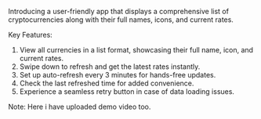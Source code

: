 Introducing a user-friendly app that displays a comprehensive list of cryptocurrencies along with their full names, icons, and current rates.

Key Features:

1. View all currencies in a list format, showcasing their full name, icon, and current rates.
2. Swipe down to refresh and get the latest rates instantly.
3. Set up auto-refresh every 3 minutes for hands-free updates.
4. Check the last refreshed time for added convenience.
5. Experience a seamless retry button in case of data loading issues.


Note: Here i have uploaded demo video too.

